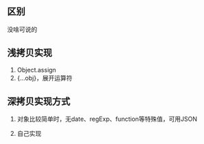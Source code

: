 ## 区别

没啥可说的

## 浅拷贝实现

1. Object.assign
2. {...obj}，展开运算符

## 深拷贝实现方式

1. 对象比较简单时，无date、regExp、function等特殊值，可用JSON

2. 自己实现

   